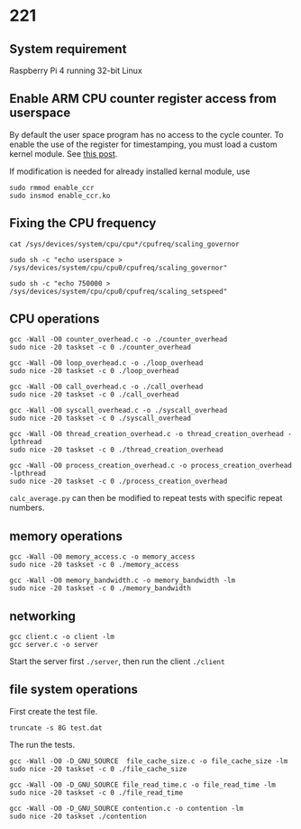 # 221

## System requirement
Raspberry Pi 4 running 32-bit Linux

## Enable ARM CPU counter register access from userspace
By default the user space program has no access to the cycle counter. To enable the use of the register for timestamping, you must load a custom kernel module. See [this post](https://matthewarcus.wordpress.com/2018/01/27/using-the-cycle-counter-registers-on-the-raspberry-pi-3/).

If modification is needed for already installed kernal module, use
```
sudo rmmod enable_ccr
sudo insmod enable_ccr.ko
```

## Fixing the CPU frequency
```
cat /sys/devices/system/cpu/cpu*/cpufreq/scaling_governor

sudo sh -c "echo userspace > /sys/devices/system/cpu/cpu0/cpufreq/scaling_governor"

sudo sh -c "echo 750000 > /sys/devices/system/cpu/cpu0/cpufreq/scaling_setspeed"
```

## CPU operations

```
gcc -Wall -O0 counter_overhead.c -o ./counter_overhead
sudo nice -20 taskset -c 0 ./counter_overhead

gcc -Wall -O0 loop_overhead.c -o ./loop_overhead
sudo nice -20 taskset -c 0 ./loop_overhead

gcc -Wall -O0 call_overhead.c -o ./call_overhead
sudo nice -20 taskset -c 0 ./call_overhead

gcc -Wall -O0 syscall_overhead.c -o ./syscall_overhead
sudo nice -20 taskset -c 0 ./syscall_overhead

gcc -Wall -O0 thread_creation_overhead.c -o thread_creation_overhead -lpthread
sudo nice -20 taskset -c 0 ./thread_creation_overhead

gcc -Wall -O0 process_creation_overhead.c -o process_creation_overhead -lpthread
sudo nice -20 taskset -c 0 ./process_creation_overhead

```

`calc_average.py` can then be modified to repeat tests with specific repeat numbers.


## memory operations
```
gcc -Wall -O0 memory_access.c -o memory_access
sudo nice -20 taskset -c 0 ./memory_access

gcc -Wall -O0 memory_bandwidth.c -o memory_bandwidth -lm
sudo nice -20 taskset -c 0 ./memory_bandwidth
```

## networking
```
gcc client.c -o client -lm
gcc server.c -o server
```
Start the server first `./server`, then run the client `./client`


## file system operations
First create the test file.
```
truncate -s 8G test.dat
```
The run the tests.
```
gcc -Wall -O0 -D_GNU_SOURCE  file_cache_size.c -o file_cache_size -lm
sudo nice -20 taskset -c 0 ./file_cache_size

gcc -Wall -O0 -D_GNU_SOURCE file_read_time.c -o file_read_time -lm
sudo nice -20 taskset -c 0 ./file_read_time

gcc -Wall -O0 -D_GNU_SOURCE contention.c -o contention -lm
sudo nice -20 taskset ./contention
```


